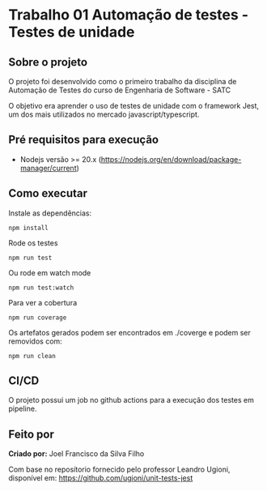 # Trabalho 01 Automação de testes - Testes de unidade 

## Sobre o projeto

O projeto foi desenvolvido como o primeiro trabalho da disciplina de Automação de Testes do curso de Engenharia de Software - SATC 

O objetivo era aprender o uso de testes de unidade com o framework Jest, um dos mais utilizados no mercado javascript/typescript.

## Pré requisitos para execução

- Nodejs versão >= 20.x
    (https://nodejs.org/en/download/package-manager/current)

## Como executar

Instale as dependências:

```
npm install
```

Rode os testes

```
npm run test
```

Ou rode em watch mode

```
npm run test:watch
```

Para ver a cobertura

```
npm run coverage
```

Os artefatos gerados podem ser encontrados em ./coverge e podem ser removidos com:

```
npm run clean
```

## CI/CD

O projeto possui um job no github actions para a execução dos testes em pipeline.

## Feito por

**Criado por:** Joel Francisco da Silva Filho

Com base no reposítorio fornecido pelo professor Leandro Ugioni, disponível em: https://github.com/ugioni/unit-tests-jest